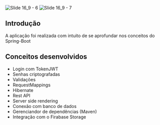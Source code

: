 ![Slide 16_9 - 6](https://user-images.githubusercontent.com/94193637/211633931-7cd6b66c-5fba-4ac8-8a01-425863ef3dc5.png#gh-dark-mode-only)
![Slide 16_9 - 7](https://user-images.githubusercontent.com/94193637/211636860-744407c8-ec38-464a-bc1c-42bb9c2a1415.png#gh-light-mode-only)

## Introdução

A aplicação foi realizada com intuito de se aprofundar nos conceitos do Spring-Boot

## Conceitos desenvolvidos
- Login com TokenJWT
- Senhas criptografadas
- Validações
- RequestMappings
- Hibernate
- Rest API
- Server side rendering
- Conexão com banco de dados
- Gerenciandor de dependências (Maven)
- Integração com o Firabase Storage
